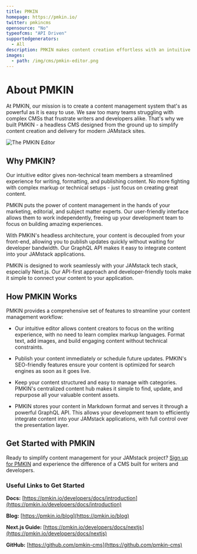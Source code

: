 ```yaml
---
title: PMKIN
homepage: https://pmkin.io/
twitter: pmkincms
opensource: "No"
typeofcms: "API Driven"
supportedgenerators:
  - All
description: PMKIN makes content creation effortless with an intuitive editor that lets your team focus on writing. Centralize all your content, seamlessly integrate with Next.js, and publish updates faster—without bottlenecks or code.
images:
  - path: /img/cms/pmkin-editor.png
---
```


# About PMKIN

At PMKIN, our mission is to create a content management system that's as powerful as it is easy to use. We saw too many teams struggling with complex CMSs that frustrate writers and developers alike. That's why we built PMKIN - a headless CMS designed from the ground up to simplify content creation and delivery for modern JAMstack sites.

![The PMKIN Editor](/img/cms/pmkin-editor.png)

## Why PMKIN?

Our intuitive editor gives non-technical team members a streamlined experience for writing, formatting, and publishing content. No more fighting with complex markup or technical setups - just focus on creating great content.

PMKIN puts the power of content management in the hands of your marketing, editorial, and subject matter experts. Our user-friendly interface allows them to work independently, freeing up your development team to focus on building amazing experiences.

With PMKIN's headless architecture, your content is decoupled from your front-end, allowing you to publish updates quickly without waiting for developer bandwidth. Our GraphQL API makes it easy to integrate content into your JAMstack applications.

PMKIN is designed to work seamlessly with your JAMstack tech stack, especially Next.js. Our API-first approach and developer-friendly tools make it simple to connect your content to your application.

## How PMKIN Works

PMKIN provides a comprehensive set of features to streamline your content management workflow:

- Our intuitive editor allows content creators to focus on the writing experience, with no need to learn complex markup languages. Format text, add images, and build engaging content without technical constraints.

- Publish your content immediately or schedule future updates. PMKIN's SEO-friendly features ensure your content is optimized for search engines as soon as it goes live.

- Keep your content structured and easy to manage with categories. PMKIN's centralized content hub makes it simple to find, update, and repurpose all your valuable content assets.

- PMKIN stores your content in Markdown format and serves it through a powerful GraphQL API. This allows your development team to efficiently integrate content into your JAMstack applications, with full control over the presentation layer.

## Get Started with PMKIN

Ready to simplify content management for your JAMstack project? [Sign up for PMKIN](https://pmkin.com/sign-up) and experience the difference of a CMS built for writers and developers.

### Useful Links to Get Started

**Docs:** [https://pmkin.io/developers/docs/introduction](https://pmkin.io/developers/docs/introduction)

**Blog:** [https://pmkin.io/blog](https://pmkin.io/blog)

**Next.js Guide:** [https://pmkin.io/developers/docs/nextjs](https://pmkin.io/developers/docs/nextjs)

**GitHub:** [https://github.com/pmkin-cms](https://github.com/pmkin-cms)
